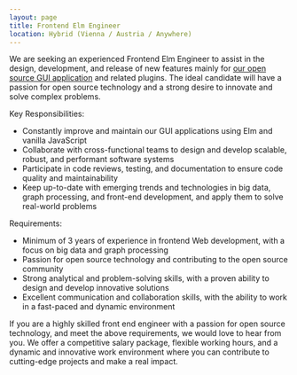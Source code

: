 ```yaml
---
layout: page
title: Frontend Elm Engineer
location: Hybrid (Vienna / Austria / Anywhere)
---
```


We are seeking an experienced Frontend Elm Engineer to assist in the design, development, and release of new features mainly for [our open source GUI application](https://github.com/graphsense/graphsense-dashboard) and related plugins. The ideal candidate will have a passion for open source technology and a strong desire to innovate and solve complex problems.

Key Responsibilities:

* Constantly improve and maintain our GUI applications using Elm and vanilla JavaScript
* Collaborate with cross-functional teams to design and develop scalable, robust, and performant software systems
* Participate in code reviews, testing, and documentation to ensure code quality and maintainability
* Keep up-to-date with emerging trends and technologies in big data, graph processing, and front-end development, and apply them to solve real-world problems

Requirements:

* Minimum of 3 years of experience in frontend Web development, with a focus on big data and graph processing
* Passion for open source technology and contributing to the open source community
* Strong analytical and problem-solving skills, with a proven ability to design and develop innovative solutions
* Excellent communication and collaboration skills, with the ability to work in a fast-paced and dynamic environment

If you are a highly skilled front end engineer with a passion for open source technology, and meet the above requirements, we would love to hear from you. We offer a competitive salary package, flexible working hours, and a dynamic and innovative work environment where you can contribute to cutting-edge projects and make a real impact.
